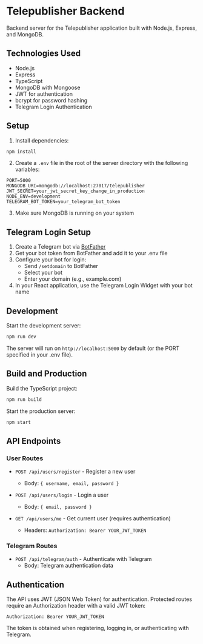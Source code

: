 # Telepublisher Backend

Backend server for the Telepublisher application built with Node.js, Express, and MongoDB.

## Technologies Used

- Node.js
- Express
- TypeScript
- MongoDB with Mongoose
- JWT for authentication
- bcrypt for password hashing
- Telegram Login Authentication

## Setup

1. Install dependencies:

```bash
npm install
```

2. Create a `.env` file in the root of the server directory with the following variables:

```
PORT=5000
MONGODB_URI=mongodb://localhost:27017/telepublisher
JWT_SECRET=your_jwt_secret_key_change_in_production
NODE_ENV=development
TELEGRAM_BOT_TOKEN=your_telegram_bot_token
```

3. Make sure MongoDB is running on your system

## Telegram Login Setup

1. Create a Telegram bot via [BotFather](https://t.me/botfather)
2. Get your bot token from BotFather and add it to your .env file
3. Configure your bot for login:
   - Send `/setdomain` to BotFather
   - Select your bot
   - Enter your domain (e.g., example.com)
4. In your React application, use the Telegram Login Widget with your bot name

## Development

Start the development server:

```bash
npm run dev
```

The server will run on `http://localhost:5000` by default (or the PORT specified in your .env file).

## Build and Production

Build the TypeScript project:

```bash
npm run build
```

Start the production server:

```bash
npm start
```

## API Endpoints

### User Routes

- `POST /api/users/register` - Register a new user
  - Body: `{ username, email, password }`

- `POST /api/users/login` - Login a user
  - Body: `{ email, password }`

- `GET /api/users/me` - Get current user (requires authentication)
  - Headers: `Authorization: Bearer YOUR_JWT_TOKEN`

### Telegram Routes

- `POST /api/telegram/auth` - Authenticate with Telegram
  - Body: Telegram authentication data

## Authentication

The API uses JWT (JSON Web Token) for authentication. Protected routes require an Authorization header with a valid JWT token:

```
Authorization: Bearer YOUR_JWT_TOKEN
```

The token is obtained when registering, logging in, or authenticating with Telegram. 